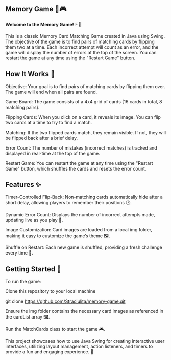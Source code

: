 **Memory Game** 🧠🎮
---
**Welcome to the Memory Game!** 🃏🎉

This is a classic Memory Card Matching Game created in Java using Swing. The objective of the game is to find pairs of matching cards by flipping them two at a time. Each incorrect attempt will count as an error, and the game will display the number of errors at the top of the screen. You can restart the game at any time using the "Restart Game" button.

**How It Works** 🤔
---
  Objective: Your goal is to find pairs of matching cards by flipping them over. The game will end when all pairs are found.
  
  Game Board: The game consists of a 4x4 grid of cards (16 cards in total, 8 matching pairs).
  
  Flipping Cards: When you click on a card, it reveals its image. You can flip two cards at a time to try to find a match.
  
  Matching: If the two flipped cards match, they remain visible. If not, they will be flipped back after a brief delay.
  
  Error Count: The number of mistakes (incorrect matches) is tracked and displayed in real-time at the top of the game.
  
  Restart Game: You can restart the game at any time using the "Restart Game" button, which shuffles the cards and resets the error count.
  
**Features** ✨
---
Timer-Controlled Flip-Back: Non-matching cards automatically hide after a short delay, allowing players to remember their positions 🕒.

Dynamic Error Count: Displays the number of incorrect attempts made, updating live as you play 🔢.

Image Customization: Card images are loaded from a local img folder, making it easy to customize the game’s theme 🖼️.

Shuffle on Restart: Each new game is shuffled, providing a fresh challenge every time 🔄.

**Getting Started 🚀**
---
To run the game:

Clone this repository to your local machine

  git clone https://github.com/Straciulita/memory-game.git

Ensure the img folder contains the necessary card images as referenced in the cardList array 🖼️.

Run the MatchCards class to start the game 🎮.

This project showcases how to use Java Swing for creating interactive user interfaces, utilizing layout management, action listeners, and timers to provide a fun and engaging experience. 🎉


  

  
